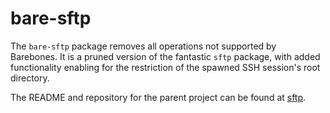 # bare-sftp

The `bare-sftp` package removes all operations not supported by Barebones. It is a pruned version of the fantastic `sftp` package, with added functionality enabling for the restriction of the spawned SSH session's root directory.

The README and repository for the parent project can be found at [sftp](https://github.com/pkg/sftp#sftp).